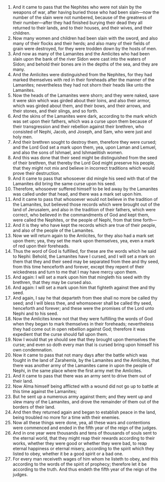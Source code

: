 1. And it came to pass that the Nephites who were not slain by the weapons of war, after having buried those who had been slain—now the number of the slain were not numbered, because of the greatness of their number—after they had finished burying their dead they all returned to their lands, and to their houses, and their wives, and their children.
2. Now many women and children had been slain with the sword, and also many of their flocks and their herds; and also many of their fields of grain were destroyed, for they were trodden down by the hosts of men.
3. And now as many of the Lamanites and the Amlicites who had been slain upon the bank of the river Sidon were cast into the waters of Sidon; and behold their bones are in the depths of the sea, and they are many.
4. And the Amlicites were distinguished from the Nephites, for they had marked themselves with red in their foreheads after the manner of the Lamanites; nevertheless they had not shorn their heads like unto the Lamanites.
5. Now the heads of the Lamanites were shorn; and they were naked, save it were skin which was girded about their loins, and also their armor, which was girded about them, and their bows, and their arrows, and their stones, and their slings, and so forth.
6. And the skins of the Lamanites were dark, according to the mark which was set upon their fathers, which was a curse upon them because of their transgression and their rebellion against their brethren, who consisted of Nephi, Jacob, and Joseph, and Sam, who were just and holy men.
7. And their brethren sought to destroy them, therefore they were cursed; and the Lord God set a mark upon them, yea, upon Laman and Lemuel, and also the sons of Ishmael, and Ishmaelitish women.
8. And this was done that their seed might be distinguished from the seed of their brethren, that thereby the Lord God might preserve his people, that they might not mix and believe in incorrect traditions which would prove their destruction.
9. And it came to pass that whosoever did mingle his seed with that of the Lamanites did bring the same curse upon his seed.
10. Therefore, whosoever suffered himself to be led away by the Lamanites was called under that head, and there was a mark set upon him.
11. And it came to pass that whosoever would not believe in the tradition of the Lamanites, but believed those records which were brought out of the land of Jerusalem, and also in the tradition of their fathers, which were correct, who believed in the commandments of God and kept them, were called the Nephites, or the people of Nephi, from that time forth—
12. And it is they who have kept the records which are true of their people, and also of the people of the Lamanites.
13. Now we will return again to the Amlicites, for they also had a mark set upon them; yea, they set the mark upon themselves, yea, even a mark of red upon their foreheads.
14. Thus the word of God is fulfilled, for these are the words which he said to Nephi: Behold, the Lamanites have I cursed, and I will set a mark on them that they and their seed may be separated from thee and thy seed, from this time henceforth and forever, except they repent of their wickedness and turn to me that I may have mercy upon them.
15. And again: I will set a mark upon him that mingleth his seed with thy brethren, that they may be cursed also.
16. And again: I will set a mark upon him that fighteth against thee and thy seed.
17. And again, I say he that departeth from thee shall no more be called thy seed; and I will bless thee, and whomsoever shall be called thy seed, henceforth and forever; and these were the promises of the Lord unto Nephi and to his seed.
18. Now the Amlicites knew not that they were fulfilling the words of God when they began to mark themselves in their foreheads; nevertheless they had come out in open rebellion against God; therefore it was expedient that the curse should fall upon them.
19. Now I would that ye should see that they brought upon themselves the curse; and even so doth every man that is cursed bring upon himself his own condemnation.
20. Now it came to pass that not many days after the battle which was fought in the land of Zarahemla, by the Lamanites and the Amlicites, that there was another army of the Lamanites came in upon the people of Nephi, in the same place where the first army met the Amlicites.
21. And it came to pass that there was an army sent to drive them out of their land.
22. Now Alma himself being afflicted with a wound did not go up to battle at this time against the Lamanites;
23. But he sent up a numerous army against them; and they went up and slew many of the Lamanites, and drove the remainder of them out of the borders of their land.
24. And then they returned again and began to establish peace in the land, being troubled no more for a time with their enemies.
25. Now all these things were done, yea, all these wars and contentions were commenced and ended in the fifth year of the reign of the judges.
26. And in one year were thousands and tens of thousands of souls sent to the eternal world, that they might reap their rewards according to their works, whether they were good or whether they were bad, to reap eternal happiness or eternal misery, according to the spirit which they listed to obey, whether it be a good spirit or a bad one.
27. For every man receiveth wages of him whom he listeth to obey, and this according to the words of the spirit of prophecy; therefore let it be according to the truth. And thus endeth the fifth year of the reign of the judges.
